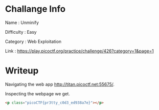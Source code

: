 # Challange Info

Name : Unminify

Difficulty : Easy

Category : Web Exploitation

Link : https://play.picoctf.org/practice/challenge/426?category=1&page=1

# Writeup

Navigating the web app http://titan.picoctf.net:55675/.

Inspecting the webpage we get.

```HTML
<p class="picoCTF{pr3tty_c0d3_ed938a7e}"></p>
```
